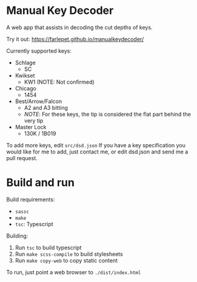 Manual Key Decoder
==================

A web app that assists in decoding the cut depths of keys.

Try it out: https://farlepet.github.io/manualkeydecoder/

Currently supported keys:
 * Schlage
   * SC
 * Kwikset
   * KW1 (NOTE: Not confirmed)
 * Chicago
   * 1454
 * Best/Arrow/Falcon
   * A2 and A3 bitting
   * _NOTE_: For these keys, the tip is considered the flat part behind the very tip
 * Master Lock
   * 130K / 1B019

To add more keys, edit `src/dsd.json` If you have a key specification you would
like for me to add, just contact me, or edit dsd.json and send me a pull request.

Build and run
=============

Build requirements:
 * `sassc`
 * `make`
 * `tsc`: Typescript

Building:
 1. Run `tsc` to build typescript
 2. Run `make scss-compile` to build stylesheets
 3. Run `make copy-web` to copy static content

To run, just point a web browser to `./dist/index.html`